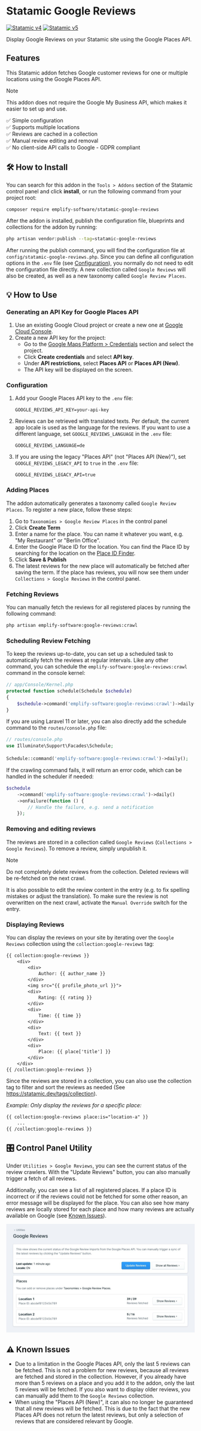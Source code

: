 # Statamic Google Reviews

[![Statamic v4](https://img.shields.io/badge/Statamic-4.0-FF269E?style=for-the-badge&link=https://statamic.com)](https://statamic.com)
[![Statamic v5](https://img.shields.io/badge/Statamic-5.0-FF269E?style=for-the-badge&link=https://statamic.com)](https://statamic.com)

Display Google Reviews on your Statamic site using the Google Places API.

## Features

This Statamic addon fetches Google customer reviews for one or multiple locations using the Google Places API.

> [!NOTE]
> This addon does not require the Google My Business API, which makes it easier to set up and use.

✅ Simple configuration<br>
✅ Supports multiple locations<br>
✅ Reviews are cached in a collection<br>
✅ Manual review editing and removal<br>
✅ No client-side API calls to Google - GDPR compliant<br>

## 🛠️ How to Install

You can search for this addon in the `Tools > Addons` section of the Statamic control panel and click **install**, or
run the following command from your project root:

``` bash
composer require emplify-software/statamic-google-reviews
```

After the addon is installed, publish the configuration file, blueprints and collections for the addon by running:

``` bash
php artisan vendor:publish --tag=statamic-google-reviews
```

After running the publish command, you will find the configuration file at `config/statamic-google-reviews.php`.
Since you can define all configuration options in the `.env` file (see [Configuration](#configuration)), you normally do not need to edit the configuration file directly.
A new collection called `Google Reviews` will also be created, as well as a new taxonomy called `Google Review Places`.

## 💡 How to Use

### Generating an API Key for Google Places API

1. Use an existing Google Cloud project or create a new one at [Google Cloud Console](https://console.cloud.google.com/).
2. Create a new API key for the project:
   * Go to the [Google Maps Platform > Credentials](https://console.cloud.google.com/project/_/google/maps-apis/credentials) section and select the project.
   * Click **Create credentials** and select **API key**.
   * Under **API restrictions**, select **Places API** or **Places API (New)**.
   * The API key will be displayed on the screen.

### Configuration

1. Add your Google Places API key to the `.env` file:

    ```dotenv
    GOOGLE_REVIEWS_API_KEY=your-api-key
    ```
    
2. Reviews can be retrieved with translated texts. Per default, the current app locale is used as the language for the reviews. If you want to use a different language, set `GOOGLE_REVIEWS_LANGUAGE` in the `.env` file:
    
   ```dotenv
   GOOGLE_REVIEWS_LANGUAGE=de
   ```

3. If you are using the legacy "Places API" (not "Places API (New)"), set `GOOGLE_REVIEWS_LEGACY_API` to `true` in the `.env` file:

    ```dotenv
    GOOGLE_REVIEWS_LEGACY_API=true
    ```

### Adding Places

The addon automatically generates a taxonomy called `Google Review Places`.
To register a new place, follow these steps:

1. Go to `Taxonomies > Google Review Places` in the control panel 
2. Click **Create Term**
3. Enter a name for the place. You can name it whatever you want, e.g. "My Restaurant" or "Berlin Office".
4. Enter the Google Place ID for the location. You can find the Place ID by searching for the location on the [Place ID Finder](https://developers.google.com/maps/documentation/javascript/examples/places-placeid-finder).
5. Click **Save & Publish**
6. The latest reviews for the new place will automatically be fetched after saving the term. If the place has reviews, you will now see them
   under `Collections > Google Reviews` in the control panel.

### Fetching Reviews

You can manually fetch the reviews for all registered places by running the following command:

``` bash
php artisan emplify-software:google-reviews:crawl
```

### Scheduling Review Fetching

To keep the reviews up-to-date, you can set up a scheduled task to automatically fetch the reviews at regular intervals.
Like any other command, you can schedule the `emplify-software:google-reviews:crawl` command in the console kernel:

```php
// app/Console/Kernel.php
protected function schedule(Schedule $schedule)
{
    $schedule->command('emplify-software:google-reviews:crawl')->daily();
}
```

If you are using Laravel 11 or later, you can also directly add the schedule command to the `routes/console.php` file:
```php
// routes/console.php
use Illuminate\Support\Facades\Schedule;

Schedule::command('emplify-software:google-reviews:crawl')->daily();
```

If the crawling command fails, it will return an error code, which can be handled in the scheduler if needed: 
```php
$schedule
    ->command('emplify-software:google-reviews:crawl')->daily()
    ->onFailure(function () {
        // Handle the failure, e.g. send a notification
    });
```

### Removing and editing reviews

The reviews are stored in a collection called `Google Reviews` (`Collections > Google Reviews`).
To remove a review, simply unpublish it.

> [!NOTE]
> Do not completely delete reviews from the collection. Deleted reviews will be re-fetched on the next crawl. 

It is also possible to edit the review content in the entry (e.g. to fix spelling mistakes or adjust the translation).
To make sure the review is not overwritten on the next crawl, activate the `Manual Override` switch for the entry.


### Displaying Reviews

You can display the reviews on your site by iterating over the `Google Reviews` collection using the `collection:google-reviews` tag:

```antlers
{{ collection:google-reviews }}
    <div>
        <div>
            Author: {{ author_name }}
        </div>
        <img src="{{ profile_photo_url }}">
        <div>
            Rating: {{ rating }}
        </div>
        <div>
            Time: {{ time }}
        </div>
        <div>
            Text: {{ text }}
        </div>
        <div>
            Place: {{ place['title'] }}
        </div>
    </div>
{{ /collection:google-reviews }}
```

Since the reviews are stored in a collection, you can also use the collection tag to filter and sort the reviews as needed (See https://statamic.dev/tags/collection).

*Example: Only display the reviews for a specific place:*

```antlers
{{ collection:google-reviews place:is="location-a" }}
    ...
{{ /collection:google-reviews }}
```

## 🎛️ Control Panel Utility

Under `Utilities > Google Reviews`, you can see the current status of the review crawlers.
With the "Update Reviews" button, you can also manually trigger a fetch of all reviews.

Additionally, you can see a list of all registered places.
If a place ID is incorrect or if the reviews could not be fetched for some other reason, an error message will be displayed for the place.
You can also see how many reviews are locally stored for each place and how many reviews are actually available on Google (see [Known Issues](#-known-issues)).

<img src="resources/img/cp-screenshot.jpg">

## ⚠️ Known Issues

* Due to a limitation in the Google Places API, only the last 5 reviews can be fetched. This is not a problem for new reviews, because all reviews are fetched and stored in the collection.
  However, if you already have more than 5 reviews on a place and you add it to the addon, only the last 5 reviews will be fetched.
  If you also want to display older reviews, you can manually add them to the `Google Reviews` collection.
* When using the "Places API (New)", it can also no longer be guaranteed that all new reviews will be fetched. 
  This is due to the fact that the new Places API does not return the latest reviews, but only a selection of reviews that are
  considered relevant by Google.
